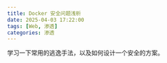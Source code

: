 ```yaml
---
title: Docker 安全问题浅析
date: 2025-04-03 17:22:00
tags: [Web, 渗透]
categories: 渗透
---
```


学习一下常用的逃逸手法，以及如何设计一个安全的方案。
<!--more-->
